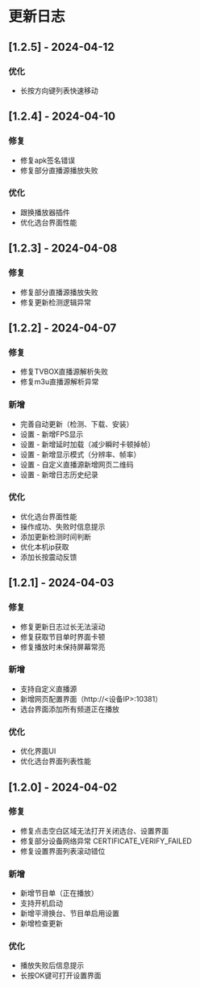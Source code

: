 # 更新日志

## [1.2.5] - 2024-04-12

### 优化

- 长按方向键列表快速移动


## [1.2.4] - 2024-04-10

### 修复

- 修复apk签名错误
- 修复部分直播源播放失败

### 优化

- 跟换播放器插件
- 优化选台界面性能


## [1.2.3] - 2024-04-08

### 修复

- 修复部分直播源播放失败
- 修复更新检测逻辑异常

## [1.2.2] - 2024-04-07

### 修复

- 修复TVBOX直播源解析失败
- 修复m3u直播源解析异常

### 新增

- 完善自动更新（检测、下载、安装）
- 设置 - 新增FPS显示
- 设置 - 新增延时加载（减少瞬时卡顿掉帧）
- 设置 - 新增显示模式（分辨率、帧率）
- 设置 - 自定义直播源新增网页二维码
- 设置 - 新增日志历史纪录

### 优化

- 优化选台界面性能
- 操作成功、失败时信息提示
- 添加更新检测时间判断
- 优化本机ip获取
- 添加长按震动反馈

## [1.2.1] - 2024-04-03

### 修复

- 修复更新日志过长无法滚动
- 修复获取节目单时界面卡顿
- 修复播放时未保持屏幕常亮

### 新增

- 支持自定义直播源
- 新增网页配置界面（http://<设备IP>:10381）
- 选台界面添加所有频道正在播放

### 优化

- 优化界面UI
- 优化选台界面列表性能

## [1.2.0] - 2024-04-02

### 修复

- 修复点击空白区域无法打开关闭选台、设置界面
- 修复部分设备网络异常 CERTIFICATE_VERIFY_FAILED
- 修复设置界面列表滚动错位

### 新增

- 新增节目单（正在播放）
- 支持开机启动
- 新增平滑换台、节目单启用设置
- 新增检查更新

### 优化

- 播放失败后信息提示
- 长按OK键可打开设置界面

